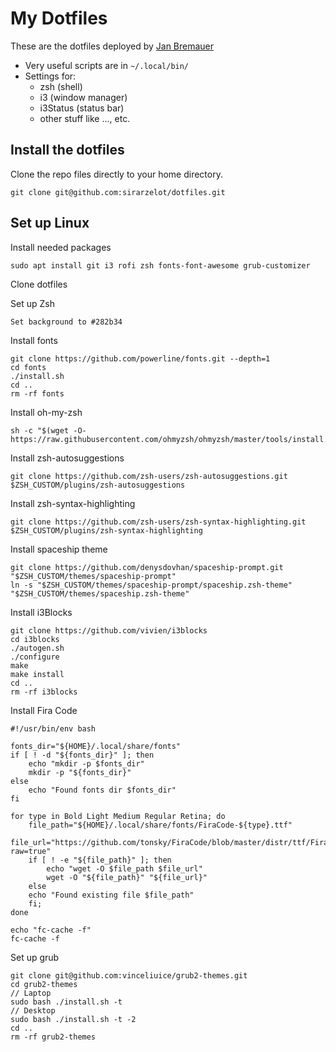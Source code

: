 # My Dotfiles

These are the dotfiles deployed by [Jan Bremauer](https://bremauer.cc)

- Very useful scripts are in `~/.local/bin/`
- Settings for:
	- zsh (shell)
	- i3 (window manager)
	- i3Status (status bar)
	- other stuff like ..., etc.

## Install the dotfiles

Clone the repo files directly to your home directory.
```
git clone git@github.com:sirarzelot/dotfiles.git
```

## Set up Linux

Install needed packages
```
sudo apt install git i3 rofi zsh fonts-font-awesome grub-customizer
```

Clone dotfiles

Set up Zsh
```
Set background to #282b34
```

Install fonts
```
git clone https://github.com/powerline/fonts.git --depth=1
cd fonts
./install.sh
cd ..
rm -rf fonts
```

Install oh-my-zsh
```
sh -c "$(wget -O- https://raw.githubusercontent.com/ohmyzsh/ohmyzsh/master/tools/install.sh)"
```

Install zsh-autosuggestions
```
git clone https://github.com/zsh-users/zsh-autosuggestions.git $ZSH_CUSTOM/plugins/zsh-autosuggestions
```

Install zsh-syntax-highlighting
```
git clone https://github.com/zsh-users/zsh-syntax-highlighting.git $ZSH_CUSTOM/plugins/zsh-syntax-highlighting
```

Install spaceship theme
```
git clone https://github.com/denysdovhan/spaceship-prompt.git "$ZSH_CUSTOM/themes/spaceship-prompt"
ln -s "$ZSH_CUSTOM/themes/spaceship-prompt/spaceship.zsh-theme" "$ZSH_CUSTOM/themes/spaceship.zsh-theme"
```
Install i3Blocks
```
git clone https://github.com/vivien/i3blocks
cd i3blocks
./autogen.sh
./configure
make
make install
cd ..
rm -rf i3blocks
```

Install Fira Code
```
#!/usr/bin/env bash

fonts_dir="${HOME}/.local/share/fonts"
if [ ! -d "${fonts_dir}" ]; then
    echo "mkdir -p $fonts_dir"
    mkdir -p "${fonts_dir}"
else
    echo "Found fonts dir $fonts_dir"
fi

for type in Bold Light Medium Regular Retina; do
    file_path="${HOME}/.local/share/fonts/FiraCode-${type}.ttf"
    file_url="https://github.com/tonsky/FiraCode/blob/master/distr/ttf/FiraCode-${type}.ttf?raw=true"
    if [ ! -e "${file_path}" ]; then
        echo "wget -O $file_path $file_url"
        wget -O "${file_path}" "${file_url}"
    else
	echo "Found existing file $file_path"
    fi;
done

echo "fc-cache -f"
fc-cache -f
```

Set up grub
```
git clone git@github.com:vinceliuice/grub2-themes.git
cd grub2-themes
// Laptop
sudo bash ./install.sh -t
// Desktop
sudo bash ./install.sh -t -2
cd ..
rm -rf grub2-themes
```
